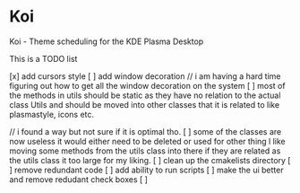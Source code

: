 # Koi
Koi - Theme scheduling for the KDE Plasma Desktop

This is a TODO list 

[x] add cursors style 
[ ] add window decoration // i am having a hard time figuring out how to get all the window decoration on the system 
[ ] most of the methods in utils should be static as they have no relation to the actual class Utils and should be moved
into other classes that it is related to like plasmastyle, icons etc.

// i found a way but not sure if it is optimal tho.
[ ] some of the classes are now useless it would either need to be deleted or used for other thing l
like moving some methods from the utils class into there if they are related as the utils class it too large for my liking.
[ ] clean up the cmakelists directory 
[ ] remove redundant code 
[ ] add ability to run scripts 
[ ] make the ui better and remove redudant check boxes 
[ ] 
